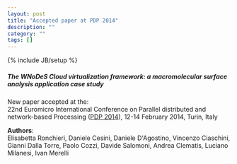 ```yaml
---
layout: post
title: "Accepted paper at PDP 2014"
description: ""
category: ""
tags: []
---
```

{% include JB/setup %}

##### The WNoDeS Cloud virtualization framework: a macromolecular surface analysis application case study

New paper accepted at the:    
22nd Euromicro International Conference on Parallel distributed and network-based Processing ([PDP 2014](http://www.pdp2014.org/)), 12-14 February 2014, Turin, Italy

**Authors**:   
Elisabetta Ronchieri, Daniele Cesini, Daniele D'Agostino, Vincenzo Ciaschini, Gianni Dalla Torre, Paolo Cozzi, Davide Salomoni, Andrea Clematis, Luciano Milanesi, Ivan Merelli


